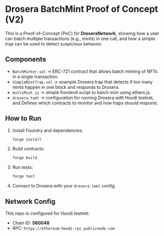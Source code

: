 # Drosera BatchMint Proof of Concept (V2)

This is a Proof-of-Concept (PoC) for **DroseraNetwork**, showing how a user can batch multiple transactions (e.g., mints) in one call, and how a simple trap can be used to detect suspicious behavior.

## Components

- `BatchMinter.sol` → ERC-721 contract that allows batch minting of NFTs in a single transaction.
- `SimpleMintTrap.sol` → example Drosera trap that detects if too many mints happen in one block and responds to Drosera.
- `multiMint.js` → simple frontend script to batch mint using ethers.js.
- `drosera.toml` → configuration for running Drosera with Hoodi testnet, and Defines which contracts to monitor and how traps should respond.

## How to Run

1. Install Foundry and dependencies:
   ```bash
   forge install
   ```

2. Build contracts:
   ```bash
   forge build
   ```

3. Run tests:
   ```bash
   forge test
   ```

4. Connect to Drosera with your `drosera.toml` config.

## Network Config

This repo is configured for Hoodi testnet:
- Chain ID: **560048**
- RPC: `https://ethereum-hoodi-rpc.publicnode.com`
